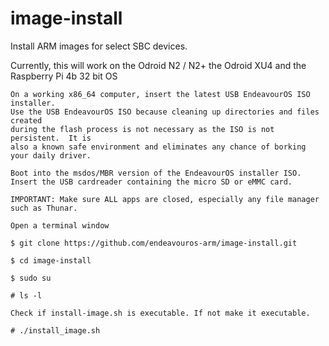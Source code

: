 # image-install
Install ARM images for select SBC devices.

Currently, this will work on the Odroid N2 / N2+ the Odroid XU4 and the Raspberry Pi 4b 32 bit OS

    
    On a working x86_64 computer, insert the latest USB EndeavourOS ISO installer.
    Use the USB EndeavourOS ISO because cleaning up directories and files created
    during the flash process is not necessary as the ISO is not persistent.  It is
    also a known safe environment and eliminates any chance of borking your daily driver.
    
    Boot into the msdos/MBR version of the EndeavourOS installer ISO.
    Insert the USB cardreader containing the micro SD or eMMC card.
    
    IMPORTANT: Make sure ALL apps are closed, especially any file manager such as Thunar.
    
    Open a terminal window
    
    $ git clone https://github.com/endeavouros-arm/image-install.git

    $ cd image-install

    $ sudo su

    # ls -l

    Check if install-image.sh is executable. If not make it executable.

    # ./install_image.sh
